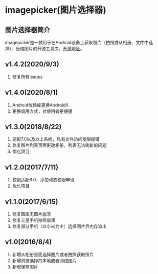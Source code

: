 # imagepicker(图片选择器)
## 图片选择器简介
imagepicker是一款用于在Android设备上获取照片（拍照或从相册、文件中选择）、压缩图片的开源工具库，[开源地址](https://github.com/fengyongge/imagepicker)。


v1.4.2(2020/9/3)
-----------------
1. 修复所有Issues

v1.4.0(2020/8/1)
-----------------
1. Android依赖库更换AndroidX
2. 更换调用方式，对使用者更便捷

v1.3.0(2018/8/22)
-----------------
1. 适配7.0以及以上系统，私有文件访问受限报错
2. 修复图片列表页面更改相册，列表无法刷新的问题
3. 优化项目

v1.2.0(2017/7/11)
-----------------
1. 权限适配6.0，添加动态权限申请
2. 优化项目

v1.1.0(2017/6/15)
-----------------
1. 修复图库无图片崩溃
2. 修复三星手机拍照崩溃
3. 修复部分手机（以小米为主）选择图片后内存溢出

v1.0(2016/8/4)
-----------------
1. 新增从相册里面选择图片或者拍照获取照片
2. 新增浏览选择的本地或者网络图片
3. 新增保存图片
